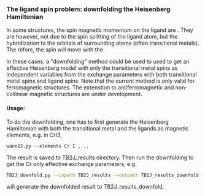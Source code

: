### The ligand spin problem: downfolding the Heisenberg Hamiltonian

In some structures, the spin magnetic momentum on the ligand are . They are however, not due to the spin splitting of the ligand atom, but the hybridization to the orbitals of surrounding  atoms (often transitional metals). The refore, the spin will move with the 

In these cases, a "downfolding" method could be used to used to get an effective Heisenberg model with only the transitional metal spins as independent variables from the exchange parameters with both transitional metal spins and ligand spins.  Note that the current method is only valid for ferromagnetic structures. The extenstion to antiferromagnetic and non-collinear magnetic structures are under development.  



#### Usage:

To do the downfolding, one has to first generate the Heisenberg Hamiltonian with both the transitional metal and the ligands as magnetic elements, e.g. in CrI3, 

```
wann2J.py --elements Cr I ....
```

The result is saved to TB2J\_results directory. Then run the downfolding to get the Cr only effective exchange parameters, e.g.

```bash
TB2J_downfold.py --inpath TB2J_results --outpath TB2J_results_downfold --metals Cr --ligands I
```

will generate the downfolded result to TB2J\_results\_downfold. 






